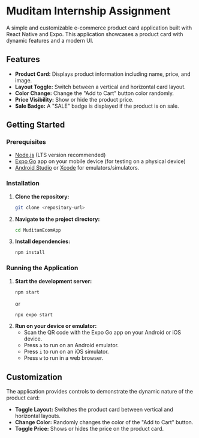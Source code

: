 # Muditam Internship Assignment

A simple and customizable e-commerce product card application built with React Native and Expo. This application showcases a product card with dynamic features and a modern UI.

## Features

*   **Product Card:** Displays product information including name, price, and image.
*   **Layout Toggle:** Switch between a vertical and horizontal card layout.
*   **Color Change:** Change the "Add to Cart" button color randomly.
*   **Price Visibility:** Show or hide the product price.
*   **Sale Badge:** A "SALE" badge is displayed if the product is on sale.

## Getting Started

### Prerequisites

*   [Node.js](https://nodejs.org/) (LTS version recommended)
*   [Expo Go](https://expo.dev/go) app on your mobile device (for testing on a physical device)
*   [Android Studio](https://developer.android.com/studio) or [Xcode](https://developer.apple.com/xcode/) for emulators/simulators.

### Installation

1.  **Clone the repository:**
    ```bash
    git clone <repository-url>
    ```
2.  **Navigate to the project directory:**
    ```bash
    cd MuditamEcomApp
    ```
3.  **Install dependencies:**
    ```bash
    npm install
    ```

### Running the Application

1.  **Start the development server:**
    ```bash
    npm start
    ```
    or
    ```bash
    npx expo start
    ```
2.  **Run on your device or emulator:**
    - Scan the QR code with the Expo Go app on your Android or iOS device.
    - Press `a` to run on an Android emulator.
    - Press `i` to run on an iOS simulator.
    - Press `w` to run in a web browser.

## Customization

The application provides controls to demonstrate the dynamic nature of the product card:

*   **Toggle Layout:** Switches the product card between vertical and horizontal layouts.
*   **Change Color:** Randomly changes the color of the "Add to Cart" button.
*   **Toggle Price:** Shows or hides the price on the product card.